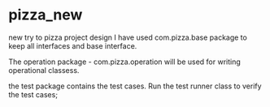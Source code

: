 # pizza_new
new try to pizza project design
I have used com.pizza.base package to keep all interfaces and base interface.

The operation package - com.pizza.operation will be used for writing operational classess.

the test package contains the test cases.
Run the test runner class to verify the test cases;